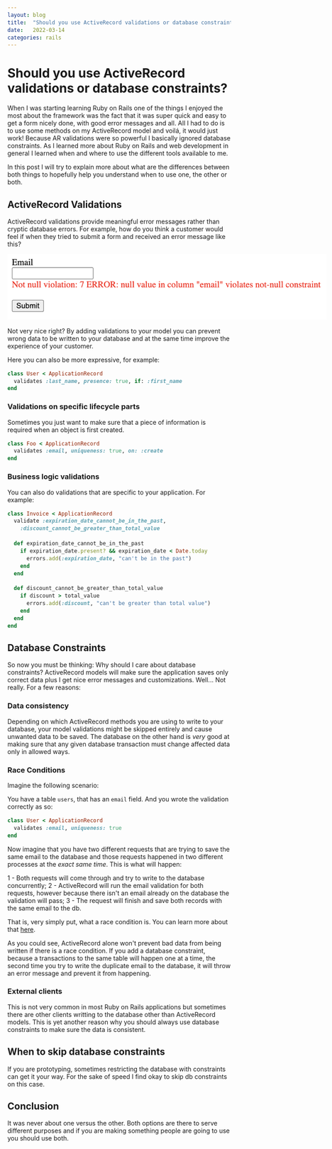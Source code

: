 ```yaml
---
layout: blog
title:  "Should you use ActiveRecord validations or database constraints?"
date:   2022-03-14
categories: rails
---
```


# Should you use ActiveRecord validations or database constraints?

When I was starting learning Ruby on Rails one of the things I enjoyed the most about the framework was the fact that it was super quick and easy to get a form nicely done, with good error messages and all. All I had to do is to use some methods on my ActiveRecord model and voilá, it would just work! Because AR validations were so powerful I basically ignored database constraints. As I learned more about Ruby on Rails and web development in general I learned when and where to use the different tools available to me.

In this post I will try to explain more about what are the differences between both things to hopefully help you understand when to use one, the other or both.

## ActiveRecord Validations

ActiveRecord validations provide meaningful error messages rather than cryptic database errors. For example, how do you think a customer would feel if when they tried to submit a form and received an error message like this?

<img src="/assets/images/form-example.png" alt="Form Example" style="max-width: 720px;" />

Not very nice right? By adding validations to your model you can prevent wrong data to be written to your database and at the same time improve the experience of your customer.

Here you can also be more expressive, for example:

```ruby
class User < ApplicationRecord
  validates :last_name, presence: true, if: :first_name
end
```

### Validations on specific lifecycle parts

Sometimes you just want to make sure that a piece of information is required when an object is first created.

```ruby
class Foo < ApplicationRecord
  validates :email, uniqueness: true, on: :create
end
```

### Business logic validations

You can also do validations that are specific to your application. For example:

```ruby
class Invoice < ApplicationRecord
  validate :expiration_date_cannot_be_in_the_past,
    :discount_cannot_be_greater_than_total_value

  def expiration_date_cannot_be_in_the_past
    if expiration_date.present? && expiration_date < Date.today
      errors.add(:expiration_date, "can't be in the past")
    end
  end

  def discount_cannot_be_greater_than_total_value
    if discount > total_value
      errors.add(:discount, "can't be greater than total value")
    end
  end
end
```

## Database Constraints

So now you must be thinking: Why should I care about database constraints? ActiveRecord models will make sure the application saves only correct data plus I get nice error messages and customizations.
Well... Not really. For a few reasons:

### Data consistency

Depending on which ActiveRecord methods you are using to write to your database, your model validations might be skipped entirely and cause unwanted data to be saved. The database on the other hand is _very_ good at making sure that any given database transaction must change affected data only in allowed ways.

### Race Conditions

Imagine the following scenario:

You have a table `users`, that has an `email` field. And you wrote the validation correctly as so:

```ruby
class User < ApplicationRecord
  validates :email, uniqueness: true
end
```

Now imagine that you have two different requests that are trying to save the same email to the database and those requests happened in two different processes at the _exact same time_. This is what will happen:

1 - Both requests will come through and try to write to the database concurrently;
2 - ActiveRecord will run the email validation for both requests, however because there isn't an email already on the database the validation will pass;
3 - The request will finish and save both records with the same email to the db.

That is, very simply put, what a race condition is. You can learn more about that [here](https://karolgalanciak.com/blog/2020/06/07/race-conditions-on-rails/).

As you could see, ActiveRecord alone won't prevent bad data from being written if there is a race condition.
If you add a database constraint, because a transactions to the same table will happen one at a time, the second time you try to write the duplicate email to the database, it will throw an error message and prevent it from happening.

### External clients

This is not very common in most Ruby on Rails applications but sometimes there are other clients writting to the database other than ActiveRecord models. This is yet another reason why you should always use database constraints to make sure the data is consistent.

## When to skip database constraints

If you are prototyping, sometimes restricting the database with constraints can get it your way. For the sake of speed I find okay to skip db constraints on this case.

## Conclusion

It was never about one versus the other. Both options are there to serve different purposes and if you are making something people are going to use you should use both.
